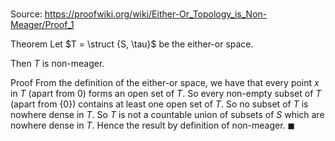 # 

Source: https://proofwiki.org/wiki/Either-Or_Topology_is_Non-Meager/Proof_1

Theorem
Let $T = \struct {S, \tau}$ be the either-or space.

Then $T$ is non-meager.


Proof
From the definition of the either-or space, we have that every point $x$ in $T$ (apart from $0$) forms an open set of $T$.
So every non-empty subset of $T$ (apart from $\left\{{0}\right\})$ contains at least one open set of $T$.
So no subset of $T$ is nowhere dense in $T$.
So $T$ is not a countable union of subsets of $S$ which are nowhere dense in $T$.
Hence the result by definition of non-meager.
$\blacksquare$





